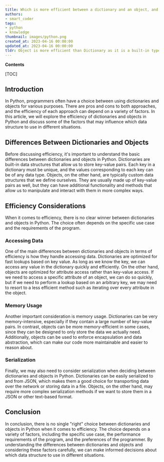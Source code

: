 ```yaml
---
title: Which is more efficient between a dictionary and an object, and what is the reason for this?
authors:
- smart_coder
tags:
- python
- knowledge
thumbnail: images/python.png
created_at: 2023-04-16 00:00:00
updated_at: 2023-04-16 00:00:00
tldr: Object is more efficient than Dictionary as it is a built-in type in Python and can be accessed faster due to its implementation in C.
---
```


**Contents**

[TOC]

## Introduction
In Python, programmers often have a choice between using dictionaries and objects for various purposes. There are pros and cons to both approaches, and the efficiency of each approach can depend on a variety of factors. In this article, we will explore the efficiency of dictionaries and objects in Python and discuss some of the factors that may influence which data structure to use in different situations. 

## Differences Between Dictionaries and Objects
Before discussing efficiency, it's important to understand the basic differences between dictionaries and objects in Python. Dictionaries are built-in data structures that allow us to store key-value pairs. Each key in a dictionary must be unique, and the values corresponding to each key can be of any data type. Objects, on the other hand, are typically custom data structures that we define ourselves. They are usually made up of key-value pairs as well, but they can have additional functionality and methods that allow us to manipulate and interact with them in more complex ways.

## Efficiency Considerations
When it comes to efficiency, there is no clear winner between dictionaries and objects in Python. The choice often depends on the specific use case and the requirements of the program. 

### Accessing Data
One of the main differences between dictionaries and objects in terms of efficiency is how they handle accessing data. Dictionaries are optimized for fast lookups based on key value. As long as we know the key, we can access any value in the dictionary quickly and efficiently. On the other hand, objects are optimized for attribute access rather than key-value access. If we need to access a specific attribute of an object, we can do so quickly, but if we need to perform a lookup based on an arbitrary key, we may need to resort to a less efficient method such as iterating over every attribute in the object.

### Memory Usage
Another important consideration is memory usage. Dictionaries can be very memory-intensive, especially if they contain a large number of key-value pairs. In contrast, objects can be more memory-efficient in some cases, since they can be designed to only store the data we actually need. Additionally, objects can be used to enforce encapsulation and data abstraction, which can make our code more maintainable and easier to reason about.

### Serialization
Finally, we may also need to consider serialization when deciding between dictionaries and objects in Python. Dictionaries can be easily serialized to and from JSON, which makes them a good choice for transporting data over the network or storing data in a file. Objects, on the other hand, may require more complex serialization methods if we want to store them in a JSON or other text-based format. 

## Conclusion
In conclusion, there is no single "right" choice between dictionaries and objects in Python when it comes to efficiency. The choice depends on a variety of factors, including the specific use case, the performance requirements of the program, and the preferences of the programmer. By understanding the differences between dictionaries and objects and considering these factors carefully, we can make informed decisions about which data structure to use in different situations.
